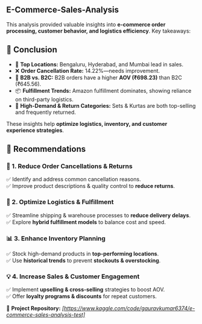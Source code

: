 ## E-Commerce-Sales-Analysis 

This analysis provided valuable insights into **e-commerce order processing, customer behavior, and logistics efficiency**. Key takeaways:  

## 🚀 Conclusion 

- 📍 **Top Locations:** Bengaluru, Hyderabad, and Mumbai lead in sales.  
- ❌ **Order Cancellation Rate:** 14.22%—needs improvement.  
- 🏢 **B2B vs. B2C:** B2B orders have a higher **AOV (₹698.23)** than B2C (₹645.56).  
- 📦 **Fulfillment Trends:** Amazon fulfillment dominates, showing reliance on third-party logistics.  
- 👗 **High-Demand & Return Categories:** Sets & Kurtas are both top-selling and frequently returned.  

These insights help **optimize logistics, inventory, and customer experience strategies**.  

## 🎯 Recommendations  

### 🔄 1. Reduce Order Cancellations & Returns  
✅ Identify and address common cancellation reasons.  
✅ Improve product descriptions & quality control to **reduce returns**.  

### 🚛 2. Optimize Logistics & Fulfillment  
✅ Streamline shipping & warehouse processes to **reduce delivery delays**.  
✅ Explore **hybrid fulfillment models** to balance cost and speed.  

### 📊 3. Enhance Inventory Planning  
✅ Stock high-demand products in **top-performing locations**.  
✅ Use **historical trends** to prevent **stockouts & overstocking**.  

### 💡 4. Increase Sales & Customer Engagement  
✅ Implement **upselling & cross-selling** strategies to boost AOV.  
✅ Offer **loyalty programs & discounts** for repeat customers.  


🔗 **Project Repository:** *[https://www.kaggle.com/code/gauravkumar6374/e-commerce-sales-analysis-test]*  
